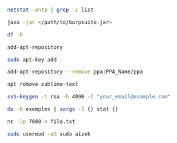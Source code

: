 ```bash
netstat -antp | grep -i list
```

```bash
java -jar </path/to/burpsuite.jar>
```

```bash
df -h
```

```bash
add-apt-repository
```

```bash
sudo apt-key add -
```

```bash
add-apt-repository --remove ppa:PPA_Name/ppa
```

```bash
apt remove sublime-text
```

```bash
ssh-keygen -t rsa -b 4096 -C "your_email@example.com"
```

```bash
du -h exemples | xargs -I {} stat {}
```

```bash
nc -lp 7000 < file.txt
```

```bash
sudo usermod -aG sudo aizek
```